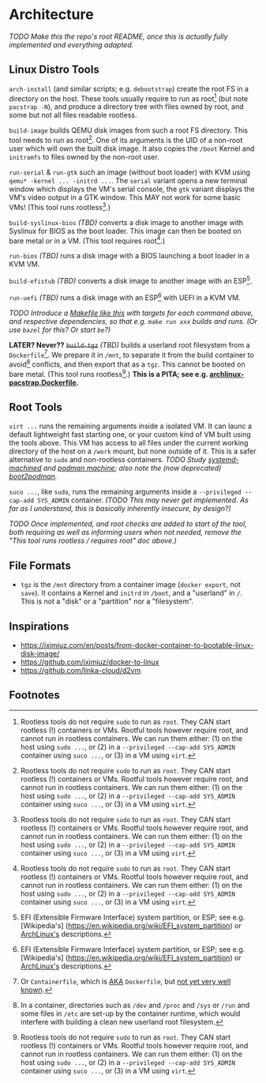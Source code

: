 # Architecture

_TODO Make this the repo's root README, once this is actually fully implemented and everything adapted._

## Linux Distro Tools

`arch-install` (and similar scripts; e.g. `debootstrap`) create the root FS in a directory on the host.
These tools usually require to run as root[^root] (but note `pacstrap -N`), and produce a directory
tree with files owned by root, and some but not all files readable rootless.

`build-image` builds QEMU disk images from such a root FS directory. This tool needs to run as root[^root].
One of its arguments is the UID of a non-root user which will own the built disk image.
It also copies the `/boot` Kernel and `initramfs` to files owned by the non-root user.

`run-serial` & `run-gtk` such an image (without boot loader) with KVM using `qemu* -kernel ... -initrd ...`.
The `serial` variant opens a new terminal window which displays the VM's serial console,
the `gtk` variant displays the VM's video output in a GTK window. This MAY not work for some basic VMs!
(This tool runs rootless[^root].)

`build-syslinux-bios` _(TBD)_ converts a disk image to another image with Syslinux for BIOS as the boot loader.
This image can then be booted on bare metal or in a VM. (This tool requires root[^root].)

`run-bios` _(TBD)_ runs a disk image with a BIOS launching a boot loader in a KVM VM.

`build-efistub` _(TBD)_ converts a disk image to another image with an ESP[^ESP].

`run-uefi` _(TBD)_ runs a disk image with an ESP[^ESP] with UEFI in a KVM VM.

_TODO Introduce a [Makefile like this](https://github.com/iximiuz/docker-to-linux/blob/master/Makefile) with targets for each command above, and respective dependencies, so that e.g. `make run xxx` builds and runs.
(Or use `bazel` for this? Or start `be`?)_

**LATER? Never??** ~~`build-tgz`~~ _(TBD)_ builds a userland root filesystem from a `Dockerfile`[^containerfile].
We prepare it in `/mnt`, to separate it from the build container to avoid[^hostfs] conflicts,
and then export that as a `tgz`. This cannot be booted on bare metal. (This tool runs rootless[^root].)
__This is a PITA; see e.g. [archlinux-pacstrap.Dockerfile](../containers/archlinux-pacstrap.Dockerfile).__


## Root Tools

`virt ...` runs the remaining arguments inside a isolated VM.
It can launc a default lightweight fast starting one, or your custom kind of VM built using the tools above.
This VM has access to all files under the current working directory of the host on a `/work` mount,
but none outside of it. This is a safer alternative to `sudo` and non-rootless containers.
_TODO Study [systemd-machined](https://www.freedesktop.org/software/systemd/man/systemd-machined.service.html#)
and [podman machine](https://docs.podman.io/en/latest/markdown/podman-machine.1.html); also note
the (now deprecated) [boot2podman](https://github.com/boot2podman/boot2podman)._

`suco ...`, like `sudo`, runs the remaining arguments inside a `--privileged --cap-add SYS_ADMIN` container.
_(TODO This may never get implemented. As far as I understand, this is basically inherently insecure, by design?)_

_TODO Once implemented, and root checks are added to start of the tool, both requiring as well as informing users when not needed, remove the "This tool runs rootless / requires root" doc above.)_


## File Formats

* `tgz` is the `/mnt` directory from a container image (`docker export`, not `save`).
  It contains a Kernel and `initrd` in `/boot`, and a "userland" in `/`.
  This is not a "disk" or a "partition" nor a "filesystem".


## Inspirations

* https://iximiuz.com/en/posts/from-docker-container-to-bootable-linux-disk-image/
* https://github.com/iximiuz/docker-to-linux
* https://github.com/linka-cloud/d2vm


## Footnotes

[^containerfile]: Or `Containerfile`, which is
  [AKA](https://github.com/containers/buildah/issues/1853) `Dockerfile`, but
  [not yet very well known](https://meta.stackoverflow.com/questions/407966/generalize-dockerfile-to-containerfile-for-now-and-the-future).

[^hostfs]: In a container, directories such as `/dev` and `/proc` and `/sys` or `/run` and
  some files in `/etc` are set-up by the container runtime, which would interfere with building
  a clean new userland root filesystem.

[^root]: Rootless tools do not require `sudo` to run as `root`. They CAN start rootless (!) containers or VMs.
  Rootful tools however require root, and cannot run in rootless containers. We can run them either:
  (1) on the host  using `sudo ...`, or
  (2) in a `--privileged --cap-add SYS_ADMIN` container using `suco ...`, or
  (3) in a VM using `virt`.

[^ESP]: EFI (Extensible Firmware Interface) system partition, or ESP; see e.g. [Wikipedia's] (https://en.wikipedia.org/wiki/EFI_system_partition) or [ArchLinux's](https://wiki.archlinux.org/title/EFI_system_partition) descriptions.
